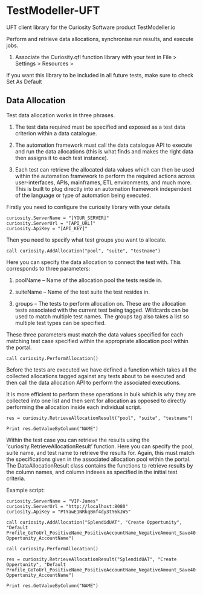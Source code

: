 # TestModeller-UFT
 UFT client library for the Curiosity Software product TestModeller.io

Perform and retrieve data allocations, synchronise run results, and execute jobs.

1. Associate the Curiosity.qfl function library with your test in File > Settings > Resources >

If you want this library to be included in all future tests, make sure to check Set As Default

## Data Allocation
Test data allocation works in three phrases. 

1. The test data required must be specified and exposed as a test data criterion within a data catalogue.

2. The automation framework must call the data catalogue API to execute and run the data allocations (this is what finds and makes the right data then assigns it to each test instance). 

3. Each test can retrieve the allocated data values which can then be used within the automation framework to perform the required actions across user-interfaces, APIs, mainframes, ETL environments, and much more. This is built to plug directly into an automation framework independent of the language or type of automation being executed.

Firstly you need to configure the curiosity library with your details
```
curiosity.ServerName = "[YOUR_SERVER]"
curiosity.ServerUrl = "[API_URL]"
curiosity.ApiKey = "[API_KEY]"
```

Then you need to specify what test groups you want to allocate.
```
call curiosity.AddAllocation("pool", "suite", "testname")
```

Here you can specify the data allocation to connect the test with. This corresponds to three parameters:
1.	poolName – Name of the allocation pool the tests reside in.

2.	suiteName – Name of the test suite the test resides in.

3.	groups – The tests to perform allocation on. These are the allocation tests associated with the current test being tagged. Wildcards can be used to match multiple test names. The groups tag also takes a list so multiple test types can be specified.

These three parameters must match the data values specified for each matching test case specified within the appropriate allocation pool within the portal.

```
call curiosity.PerformAllocation()

```
Before the tests are executed we have defined a function which takes all the collected allocations tagged against any tests about to be executed and then call the data allocation API to perform the associated executions. 

It is more efficient to perform these operations in bulk which is why they are collected into one list and then sent for allocation as opposed to directly performing the allocation inside each individual script. 

```
res = curiosity.RetrieveAllocationResult("pool", "suite", "testname")

Print res.GetValueByColumn("NAME")
```

Within the test case you can retrieve the results using the 'curiosity.RetrieveAllocationResult’ function. Here you can specify the pool, suite name, and test name to retrieve the results for. Again, this must match the specifications given in the associated allocation pool within the portal. The DataAllocationResult class contains the functions to retrieve results by the column names, and column indexes as specified in the initial test criteria.

Example script:
```
curiosity.ServerName = "VIP-James"
curiosity.ServerUrl = "http://localhost:8080"
curiosity.ApiKey = "PtYawE1NRkqBmf4dy3tY6kJW5"

call curiosity.AddAllocation("SplendidUAT", "Create Oppertunity", "Default Profile_GoToUrl_PositiveName_PositiveAccountName_NegativeAmount_Save40:::Create Oppertunity_AccountName")

call curiosity.PerformAllocation()

res = curiosity.RetrieveAllocationResult("SplendidUAT", "Create Oppertunity", "Default Profile_GoToUrl_PositiveName_PositiveAccountName_NegativeAmount_Save40:::Create Oppertunity_AccountName")

Print res.GetValueByColumn("NAME")
```
